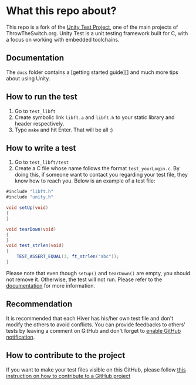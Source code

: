 # What this repo about?

This repo is a fork of the [Unity Test Project](https://github.com/ThrowTheSwitch/Unity), one of the main projects of ThrowTheSwitch.org.
Unity Test is a unit testing framework built for C, with a focus on working with embedded toolchains.


## Documentation

The `docs` folder contains a [getting started guide][] and much more tips about using Unity.

## How to run the test

1. Go to `test_libft`
2. Create symbolic link `libft.a` and `libft.h` to your static library and header respectively.
3. Type `make` and hit Enter. That will be all :)

## How to write a test

1. Go to `test_libft/test`
2. Create a C file whose name follows the format `test_yourLogin.c`. By doing this, if someone want to contact you regarding your test file, they know how to reach you. Below is an example of a test file:

```java
#include "libft.h"
#include "unity.h"

void setUp(void)
{
}

void tearDown(void)
{
}
void test_strlen(void)
{
	TEST_ASSERT_EQUAL(3, ft_strlen("abc"));
}
``` 
Please note that even though `setup()` and `tearDown()` are empty, you should not remove it. Otherwise, the test will not run. Please refer to the [documentation](https://github.com/ThrowTheSwitch/Unity/blob/master/docs/UnityGettingStartedGuide.md) for more information.
## Recommendation

It is recommended that each Hiver has his/her own test file and don't modify the others to avoid conflicts. You can provide feedbacks to others' tests by leaving a comment on GitHub and don't forget to [enable GitHub notification](https://docs.github.com/en/account-and-profile/managing-subscriptions-and-notifications-on-github/setting-up-notifications/configuring-notifications).

## How to contribute to the project

If you want to make your test files visible on this GitHub, please follow [this instruction on how to contribute to a GitHub project](https://www.dataschool.io/how-to-contribute-on-github/)
